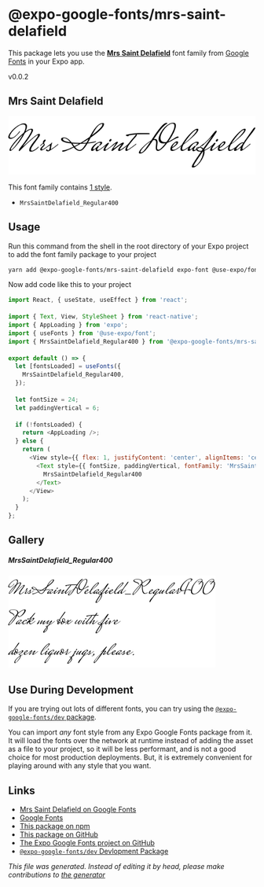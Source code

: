 # @expo-google-fonts/mrs-saint-delafield

This package lets you use the [**Mrs Saint Delafield**](https://fonts.google.com/specimen/Mrs+Saint+Delafield) font family from [Google Fonts](https://fonts.google.com/) in your Expo app.

v0.0.2

## Mrs Saint Delafield

![Mrs Saint Delafield](./font-family.png)

This font family contains [1 style](#gallery).

- `MrsSaintDelafield_Regular400`

## Usage

Run this command from the shell in the root directory of your Expo project to add the font family package to your project
```sh
yarn add @expo-google-fonts/mrs-saint-delafield expo-font @use-expo/font
```

Now add code like this to your project
```js
import React, { useState, useEffect } from 'react';

import { Text, View, StyleSheet } from 'react-native';
import { AppLoading } from 'expo';
import { useFonts } from '@use-expo/font';
import { MrsSaintDelafield_Regular400 } from '@expo-google-fonts/mrs-saint-delafield';

export default () => {
  let [fontsLoaded] = useFonts({
    MrsSaintDelafield_Regular400,
  });

  let fontSize = 24;
  let paddingVertical = 6;

  if (!fontsLoaded) {
    return <AppLoading />;
  } else {
    return (
      <View style={{ flex: 1, justifyContent: 'center', alignItems: 'center' }}>
        <Text style={{ fontSize, paddingVertical, fontFamily: 'MrsSaintDelafield_Regular400' }}>
          MrsSaintDelafield_Regular400
        </Text>
      </View>
    );
  }
};

```

## Gallery

##### MrsSaintDelafield_Regular400
![MrsSaintDelafield_Regular400](./b864d74de51aa37c270217c9c01320fd78f8b1c23077b4ef0c20cb697a41d899.ttf.png)


## Use During Development

If you are trying out lots of different fonts, you can try using the [`@expo-google-fonts/dev` package](https://www.npmjs.com/package/@expo-google-fonts/dev).

You can import *any* font style from any Expo Google Fonts package from it. It will load the fonts
over the network at runtime instead of adding the asset as a file to your project, so it will be 
less performant, and is not a good choice for most production deployments. But, it is extremely convenient
for playing around with any style that you want.

## Links

- [Mrs Saint Delafield on Google Fonts](https://fonts.google.com/specimen/Mrs+Saint+Delafield)
- [Google Fonts](https://fonts.google.com/)
- [This package on npm](https://www.npmjs.com/package/@expo-google-fonts/mrs-saint-delafield)
- [This package on GitHub](https://github.com/expo/google-fonts/tree/master/font-packages/mrs-saint-delafield)
- [The Expo Google Fonts project on GitHub](https://github.com/expo/google-fonts)
- [`@expo-google-fonts/dev` Devlopment Package](https://github.com/expo/google-fonts/tree/master/font-packages/dev)


*This file was generated. Instead of editing it by head, please make contributions to [the generator](https://github.com/expo/google-fonts/tree/master/packages/generator)*
